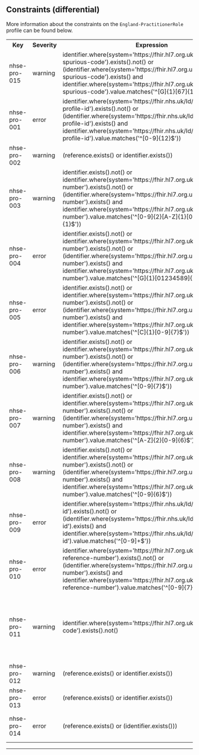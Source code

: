 ## Constraints (differential)

More information about the constraints on the <code>England-PractitionerRole</code> profile can be found below.

<table class="assets">
<tr>
<th width="15%">Key</th>
<th width="10%">Severity</th>
<th width="30%">Expression</th>
<th width="45%">Human Description</th>
</tr>
<tr>
<td>nhse-pro-015</td>
<td>warning</td>
<td>identifier.where(system='https://fhir.hl7.org.uk/Id/nhsbsa-spurious-code').exists().not() or (identifier.where(system='https://fhir.hl7.org.uk/Id/nhsbsa-spurious-code').exists()  and identifier.where(system='https://fhir.hl7.org.uk/Id/nhsbsa-spurious-code').value.matches('^[G]{1}[67]{1}[0-9]{6}$'))
</td>
<td>Spurious Code format must be G6NNNNNN or G7NNNNNN</td>
</tr>
<tr>
<td>nhse-pro-001</td>
<td>error</td>
<td>identifier.where(system='https://fhir.nhs.uk/Id/sds-role-profile-id').exists().not() or (identifier.where(system='https://fhir.nhs.uk/Id/sds-role-profile-id').exists()  and identifier.where(system='https://fhir.nhs.uk/Id/sds-role-profile-id').value.matches('^[0-9]{12}$'))
</td>
<td>SDS Role Profile Id must be 12 digits</td>
</tr>
<tr>
<td>nhse-pro-002</td>
<td>warning</td>
<td>(reference.exists() or identifier.exists())
</td>
<td>An identifier reference or resource reference must be provided</td>
</tr>
<tr>
<td>nhse-pro-003</td>
<td>warning</td>
<td>identifier.exists().not() or identifier.where(system='https://fhir.hl7.org.uk/Id/nmc-number').exists().not() or (identifier.where(system='https://fhir.hl7.org.uk/Id/nmc-number').exists()  and identifier.where(system='https://fhir.hl7.org.uk/Id/nmc-number').value.matches('^[0-9]{2}[A-Z]{1}[0-9]{4}[A-Z]{1}$'))
</td>
<td>NMC must be of the format NNANNNNA</td>
</tr>
<tr>
<td>nhse-pro-004</td>
<td>error</td>
<td>identifier.exists().not() or identifier.where(system='https://fhir.hl7.org.uk/Id/gmp-number').exists().not() or (identifier.where(system='https://fhir.hl7.org.uk/Id/gmp-number').exists()  and identifier.where(system='https://fhir.hl7.org.uk/Id/gmp-number').value.matches('^[G]{1}[01234589]{1}[0-9]{6}$'))
</td>
<td>GMP must be of the format GNNNNNNN and not be a spurious code (starts with G6 or G7)</td>
</tr>
<tr>
<td>nhse-pro-005</td>
<td>error</td>
<td>identifier.exists().not() or identifier.where(system='https://fhir.hl7.org.uk/Id/gmc-number').exists().not() or (identifier.where(system='https://fhir.hl7.org.uk/Id/gmc-number').exists()  and identifier.where(system='https://fhir.hl7.org.uk/Id/gmc-number').value.matches('^[C]{1}[0-9]{7}$'))
</td>
<td>GMC must be of the format CNNNNNNN</td>
</tr>
<tr>
<td>nhse-pro-006</td>
<td>warning</td>
<td>identifier.exists().not() or identifier.where(system='https://fhir.hl7.org.uk/Id/gphc-number').exists().not() or (identifier.where(system='https://fhir.hl7.org.uk/Id/gphc-number').exists()  and identifier.where(system='https://fhir.hl7.org.uk/Id/gphc-number').value.matches('^[0-9]{7}$'))
</td>
<td>GPHC must be of the format NNNNNNN</td>
</tr>
<tr>
<td>nhse-pro-007</td>
<td>warning</td>
<td>identifier.exists().not() or identifier.where(system='https://fhir.hl7.org.uk/Id/hcpc-number').exists().not() or (identifier.where(system='https://fhir.hl7.org.uk/Id/hcpc-number').exists()  and identifier.where(system='https://fhir.hl7.org.uk/Id/hcpc-number').value.matches('^[A-Z]{2}[0-9]{6}$'))
</td>
<td>HCPC must be of the format AANNNNNN</td>
</tr>
<tr>
<td>nhse-pro-008</td>
<td>warning</td>
<td>identifier.exists().not() or identifier.where(system='https://fhir.hl7.org.uk/Id/din-number').exists().not() or (identifier.where(system='https://fhir.hl7.org.uk/Id/din-number').exists()  and identifier.where(system='https://fhir.hl7.org.uk/Id/din-number').value.matches('^[0-9]{6}$'))
</td>
<td>DIN format must be NNNNNN</td>
</tr>
<tr>
<td>nhse-pro-009</td>
<td>error</td>
<td>identifier.where(system='https://fhir.nhs.uk/Id/sds-user-id').exists().not() or (identifier.where(system='https://fhir.nhs.uk/Id/sds-user-id').exists()  and identifier.where(system='https://fhir.nhs.uk/Id/sds-user-id').value.matches('^[0-9]+$'))
</td>
<td>sds-user-id must be numeric</td>
</tr>
<tr>
<td>nhse-pro-010</td>
<td>error</td>
<td>identifier.where(system='https://fhir.hl7.org.uk/Id/gmc-reference-number').exists().not() or (identifier.where(system='https://fhir.hl7.org.uk/Id/gphc-number').exists()  and identifier.where(system='https://fhir.hl7.org.uk/Id/gmc-reference-number').value.matches('^[0-9]{7}$'))
</td>
<td>GMC Reference Number must be of the format NNNNNNN</td>
</tr>
<tr>
<td>nhse-pro-011</td>
<td>warning</td>
<td>identifier.where(system='https://fhir.hl7.org.uk/Id/professional-code').exists().not()
</td>
<td>NACS (/ODS) Practitioner Identifier is retired in NHS FHIR and should not be used. Please use the actual naming system instead (e,g, https://fhir.hl7.org.uk/Id/gmc-number, https://fhir.hl7.org.uk/Id/gmp-number, etc).</td>
</tr>
<tr>
<td>nhse-pro-012</td>
<td>warning</td>
<td>(reference.exists() or identifier.exists())
</td>
<td>PractitionerRole.organization - An identifier reference or resource reference should be provided</td>
</tr>
<tr>
<td>nhse-pro-013</td>
<td>error</td>
<td>(reference.exists() or identifier.exists())
</td>
<td>PractitionerRole.location - An identifier or resource reference must be provided</td>
</tr>
<tr>
<td>nhse-pro-014</td>
<td>error</td>
<td>(reference.exists() or (identifier.exists()))
</td>
<td>PractitionerRole.healthcareService - An identifier reference or resource reference must be provided</td>
</tr>
</table>

---

